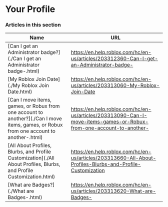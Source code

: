 # Your Profile  
### Articles in this section
Name|URL
-|-
[Can I get an Administrator badge?](./Can I get an Administrator badge-.html) |https://en.help.roblox.com/hc/en-us/articles/203312360-Can-I-get-an-Administrator-badge-
[My Roblox Join Date](./My Roblox Join Date.html) |https://en.help.roblox.com/hc/en-us/articles/203313060-My-Roblox-Join-Date
[Can I move items, games, or Robux from one account to another?](./Can I move items, games, or Robux from one account to another-.html) |https://en.help.roblox.com/hc/en-us/articles/203313090-Can-I-move-items-games-or-Robux-from-one-account-to-another-
[All About Profiles, Blurbs, and Profile Customization](./All About Profiles, Blurbs, and Profile Customization.html) |https://en.help.roblox.com/hc/en-us/articles/203313660-All-About-Profiles-Blurbs-and-Profile-Customization
[What are Badges?](./What are Badges-.html) |https://en.help.roblox.com/hc/en-us/articles/203313620-What-are-Badges-